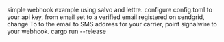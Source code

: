 simple webhook example using salvo and lettre.  configure config.toml to your api key, from email set to a verified email registered on sendgrid, change To to the email to SMS address for your carrier, point signalwire to your webhook.
cargo run --release
